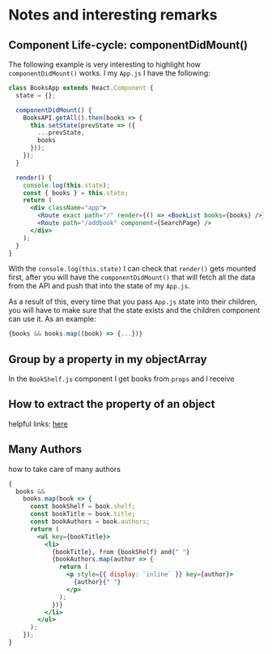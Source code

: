 # Notes and interesting remarks

## Component Life-cycle: componentDidMount()

The following example is very interesting to highlight how `componentDidMount()` works.
I my `App.js` I have the following:

```jsx
class BooksApp extends React.Component {
  state = {};

  componentDidMount() {
    BooksAPI.getAll().then(books => {
      this.setState(prevState => ({
        ...prevState,
        books
      }));
    });
  }

  render() {
    console.log(this.state);
    const { books } = this.state;
    return (
      <div className="app">
        <Route exact path="/" render={() => <BookList books={books} />} />
        <Route path="/addbook" component={SearchPage} />
      </div>
    );
  }
}
```

With the `console.log(this.state)` I can check that `render()` gets mounted first, after you will have the `componentDidMount()` that will fetch all the data from the API and push that into the state of my `App.js`.

As a result of this, every time that you pass `App.js` state into their children, you will have to make sure that the state exists and the children component can use it. As an example:

```js
{books && books.map((book) => {...})}
```

## Group by a property in my objectArray

In the `BookShelf.js` component I get books from `props` and I receive

## How to extract the property of an object

helpful links: [here](https://dev.to/saigowthamr/how-to-loop-through-object-in-javascript-es6-3d26)

## Many Authors

how to take care of many authors

```jsx
{
  books &&
    books.map(book => {
      const bookShelf = book.shelf;
      const bookTitle = book.title;
      const bookAuthors = book.authors;
      return (
        <ul key={bookTitle}>
          <li>
            {bookTitle}, from {bookShelf} and{" "}
            {bookAuthors.map(author => {
              return (
                <p style={{ display: `inline` }} key={author}>
                  {author}{" "}
                </p>
              );
            })}
          </li>
        </ul>
      );
    });
}
```
